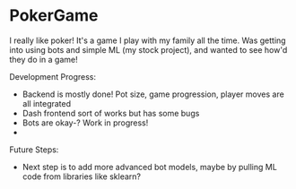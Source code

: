 # PokerGame

I really like poker! It's a game I play with my family all the time. Was getting into using bots and simple ML (my stock project), and wanted to see how'd they do in a game! 

Development Progress:
 - Backend is mostly done! Pot size, game progression, player moves are all integrated
 - Dash frontend sort of works but has some bugs
 - Bots are okay-? Work in progress!
 - 

Future Steps:
 - Next step is to add more advanced bot models, maybe by pulling ML code from libraries like sklearn?
